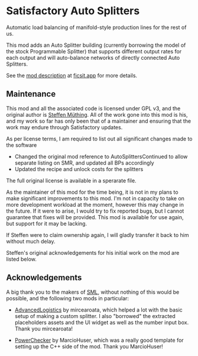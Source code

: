 # Satisfactory Auto Splitters

Automatic load balancing of manifold-style production lines for the rest of us.

This mod adds an Auto Splitter building (currently borrowing the model of the stock Programmable Splitter) that supports different output rates for each output and will auto-balance networks of directly connected Auto Splitters.

See the [mod description](https://ficsit.app/mod/9FAMg5ZYKAe8Ua) at [ficsit.app](https://ficsit.app) for more details.

## Maintenance

This mod and all the associated code is licensed under GPL v3, and the original author is [Steffen Müthing](https://github.com/smuething). All of the work gone into this mod is his, and my work so far has only been that of a maintainer
and ensuring that the work may endure through Satisfactory updates.

As per license terms, I am required to list out all significant changes made to the software
- Changed the original mod reference to AutoSplittersContinued to allow separate listing on SMR, and updated all BPs accordingly
- Updated the recipe and unlock costs for the splitters

The full original license is available in a sperarate file.

As the maintainer of this mod for the time being, it is not in my plans to make significant improvements to this mod. I'm not in capacity to take on more development workload at the moment, however this may change in the future.
If it were to arise, I would try to fix reported bugs, but I cannot guarantee that fixes will be provided. This mod is available for use again, but support for it may be lacking.

If Steffen were to claim ownership again, I will gladly transfer it back to him without much delay.

Steffen's original acknowledgements for his initial work on the mod are listed below.

## Acknowledgements

A big thank you to the makers of [SML](https://github.com/satisfactorymodding/SatisfactoryModLoader), without nothing of this would be possible, and the following two mods in particular:

- [AdvancedLogistics](https://github.com/mircearoata/SatisfactoryAdvancedLogistics) by mircearoata, which helped a lot with the basic setup of making a custom splitter. I also "borrowed" the extracted placeholders assets and the UI widget as well as the number input box. Thank you mircearoata!

- [PowerChecker](https://github.com/marcioHuser/powerchecker-SML3) by MarcioHuser, which was a really good template for setting up the C++ side of the mod. Thank you MarcioHuser!
